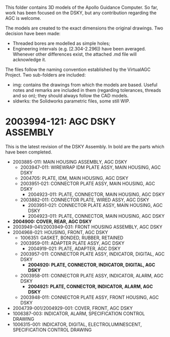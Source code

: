 This folder contains 3D models of the Apollo Guidance Computer. 
So far, work has been focused on the DSKY, but any contribution regarding the AGC is welcome. 

The models are created to the exact dimensions the original drawings. Two decision have been made:
* Threaded bores are modelled as simple holes;
* Engineering intervals (e.g. [2.304-2.296]) have been averaged. 
Whenever other differences exist, the attached .md file will acknowledge it. 

The files follow the naming convention established by the VirtualAGC Project. Two sub-folders are included: 
* img: contains the drawings from which the models are based. Useful notes and remarks are included in them (regarding tolerances, threads and so on); they should always follow the CAD models.
* sldwrks: the Solidworks parametric files, some still WIP.



# 2003994-121: AGC DSKY ASSEMBLY
This is the latest revision of the DSKY Assembly.
In bold are the parts which have been completed. 

* 2003885-011: MAIN HOUSING ASSEMBLY, AGC DSKY
    * 2003947-011: WIREWRAP IDM PLATE ASSY, MAIN HOUSING, AGC DSKY
    * 2004705: PLATE, IDM, MAIN HOUSING, AGC DSKY
    * 2003951-021: CONNECTOR PLATE ASSY, MAIN HOUSING, AGC DSKY
		* 2004923-011: PLATE, CONNECTOR, MAIN HOUSING, AGC DSKY
  * 2003882-011: CONNECTOR PLATE, WIRED ASSY, AGC DSKY
    * 2003951-021: CONNECTOR PLATE ASSY, MAIN HOUSING, AGC DSKY
    * 2004923-011: PLATE, CONNECTOR, MAIN HOUSING, AGC DSKY
* **2004900: COVER, REAR, AGC DSKY**
* 2003949-041/2003949-031: FRONT HOUSING ASSEMBLY, AGC DSKY
* 2004968-021: HOUSING, FRONT, AGC DSKY
  * 1006351: GASKET, BONDED, RUBBER, RETAINED
  * 2003959-011: ADAPTER PLATE ASSY, AGC DSKY
    * 2004919-021: PLATE, ADAPTER, AGC DSKY
  * 2003957-011: CONNECTOR PLATE ASSY, INDICATOR, DIGITAL, AGC DSKY
    * **2004920: PLATE, CONNECTOR, INDICATOR, DIGITAL, AGC DSKY**
  * 2003958-011: CONNECTOR PLATE ASSY, INDICATOR, ALARM, AGC DSKY
    * **2004921: PLATE, CONNECTOR, INDICATOR, ALARM, AGC DSKY**
  * 2003948-011: CONNECTOR PLATE ASSY, FRONT HOUSING, AGC DSKY
* 2004739-001/2004929-001: COVER, FRONT, AGC DSKY
* 1006387-003: INDICATOR, ALARM, SPECIFICATION CONTROL DRAWING
* 1006315-001: INDICATOR, DIGITAL, ELECTROLUMINESCENT, SPECIFICATION CONTROL DRAWING
